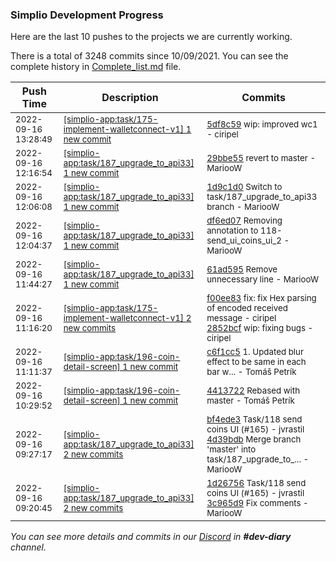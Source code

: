 
### Simplio Development Progress

Here are the last 10 pushes to the projects we are currently working.

There is a total of 3248 commits since 10/09/2021. You can see the complete history in
 [Complete_list.md](Complete_list.md) file.

| Push Time | Description | Commits |
| --- | --- | --- |
| <sub>2022-09-16 13:28:49</sub> | <sub>[[simplio-app:task/175\-implement\-walletconnect\-v1] 1 new commit](https://github.com/SimplioOfficial/simplio-app/commit/5df8c59ac17c9fd7841434093deee72f27f32dc9)</sub> | <sub>[5df8c59](https://github.com/SimplioOfficial/simplio-app/commit/5df8c59ac17c9fd7841434093deee72f27f32dc9) wip: improved wc1 - ciripel</sub> |
| <sub>2022-09-16 12:16:54</sub> | <sub>[[simplio-app:task/187\_upgrade\_to\_api33] 1 new commit](https://github.com/SimplioOfficial/simplio-app/commit/29bbe5519628d89144e5b4dc970386b68d46c39c)</sub> | <sub>[29bbe55](https://github.com/SimplioOfficial/simplio-app/commit/29bbe5519628d89144e5b4dc970386b68d46c39c) revert to master - MariooW</sub> |
| <sub>2022-09-16 12:06:08</sub> | <sub>[[simplio-app:task/187\_upgrade\_to\_api33] 1 new commit](https://github.com/SimplioOfficial/simplio-app/commit/1d9c1d0bb3a1e48bcb717c2d2a5353801e8414d6)</sub> | <sub>[1d9c1d0](https://github.com/SimplioOfficial/simplio-app/commit/1d9c1d0bb3a1e48bcb717c2d2a5353801e8414d6) Switch to task/187_upgrade_to_api33 branch - MariooW</sub> |
| <sub>2022-09-16 12:04:37</sub> | <sub>[[simplio-app:task/187\_upgrade\_to\_api33] 1 new commit](https://github.com/SimplioOfficial/simplio-app/commit/df6ed07f8c574ab2eec6d47c103483889daa0a92)</sub> | <sub>[df6ed07](https://github.com/SimplioOfficial/simplio-app/commit/df6ed07f8c574ab2eec6d47c103483889daa0a92) Removing annotation to 118-send_ui_coins_ui_2 - MariooW</sub> |
| <sub>2022-09-16 11:44:27</sub> | <sub>[[simplio-app:task/187\_upgrade\_to\_api33] 1 new commit](https://github.com/SimplioOfficial/simplio-app/commit/61ad5951525d2d1bbb4af0158da31faa37d859a5)</sub> | <sub>[61ad595](https://github.com/SimplioOfficial/simplio-app/commit/61ad5951525d2d1bbb4af0158da31faa37d859a5) Remove unnecessary line - MariooW</sub> |
| <sub>2022-09-16 11:16:20</sub> | <sub>[[simplio-app:task/175\-implement\-walletconnect\-v1] 2 new commits](https://github.com/SimplioOfficial/simplio-app/compare/2b38c3a45f86...2852bcfda56f)</sub> | <sub>[f00ee83](https://github.com/SimplioOfficial/simplio-app/commit/f00ee83157d6b156948b72f0c164747d6212880a) fix: fix Hex parsing of encoded received message - ciripel<br>[2852bcf](https://github.com/SimplioOfficial/simplio-app/commit/2852bcfda56fc31bce8664d6b2c31d0e67faca7a) wip: fixing bugs - ciripel</sub> |
| <sub>2022-09-16 11:11:37</sub> | <sub>[[simplio-app:task/196\-coin\-detail\-screen] 1 new commit](https://github.com/SimplioOfficial/simplio-app/commit/c6f1cc53d5a0a52fa545892b3c65f7f7be5d5f25)</sub> | <sub>[c6f1cc5](https://github.com/SimplioOfficial/simplio-app/commit/c6f1cc53d5a0a52fa545892b3c65f7f7be5d5f25) 1. Updated blur effect to be same in each bar w... - Tomáš Petrík</sub> |
| <sub>2022-09-16 10:29:52</sub> | <sub>[[simplio-app:task/196\-coin\-detail\-screen] 1 new commit](https://github.com/SimplioOfficial/simplio-app/commit/4413722f3d489236d31a30997f0d39faaf070562)</sub> | <sub>[4413722](https://github.com/SimplioOfficial/simplio-app/commit/4413722f3d489236d31a30997f0d39faaf070562) Rebased with master - Tomáš Petrík</sub> |
| <sub>2022-09-16 09:27:17</sub> | <sub>[[simplio-app:task/187\_upgrade\_to\_api33] 2 new commits](https://github.com/SimplioOfficial/simplio-app/compare/3c965d9266aa...4d39bdb58d36)</sub> | <sub>[bf4ede3](https://github.com/SimplioOfficial/simplio-app/commit/bf4ede3ace50fe146bd9c380ca8529a2e86442d2) Task/118 send coins UI (#165) - jvrastil<br>[4d39bdb](https://github.com/SimplioOfficial/simplio-app/commit/4d39bdb58d36a1a1d9e071d58eb817d7df713d39) Merge branch 'master' into task/187_upgrade_to_... - MariooW</sub> |
| <sub>2022-09-16 09:20:45</sub> | <sub>[[simplio-app:task/187\_upgrade\_to\_api33] 2 new commits](https://github.com/SimplioOfficial/simplio-app/compare/d361d48d29cd...3c965d9266aa)</sub> | <sub>[1d26756](https://github.com/SimplioOfficial/simplio-app/commit/1d2675623b222bda3c6be7dce4662ef7d11249d8) Task/118 send coins UI (#165) - jvrastil<br>[3c965d9](https://github.com/SimplioOfficial/simplio-app/commit/3c965d9266aa4ac595f45ea5ec50ed856a846d78) Fix comments - MariooW</sub> |

_You can see more details and commits in our [Discord](https://discord.gg/aKhjuwZmdP) in **#dev-diary** channel._
